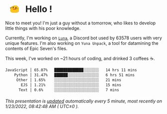 <h1>   <img src="./spoink.gif" style="vertical-align:middle;" width="30px">   Hello ! </h1>

Nice to meet you! I'm just a guy without a tomorrow, who likes to develop little things with his poor knowledge.

Currently, I'm working on <a href='https://github.com/Asgarrrr/Luna'>`Luna`</a>, a Discord bot used by 63578 users with very unique features. I'm also working on `Yuna Unpack`, a tool for datamining the contents of Epic Seven's files.

This week, I've worked on ~21 hours of coding, and drinked 3 coffees ☕.

```
JavaScript │ 65.07%   █████████████░░░░░░░   14 hrs 11 mins
    Python │ 31.47%   ██████░░░░░░░░░░░░░░   6 hrs 51 mins
     Other │ 1.65%    ░░░░░░░░░░░░░░░░░░░░   21 mins
       EJS │ 1.21%    ░░░░░░░░░░░░░░░░░░░░   15 mins
      Text │ 0.6%     ░░░░░░░░░░░░░░░░░░░░   7 mins
```

###### This presentation is [updated](https://github.com/Asgarrrr) automatically every 5 minute, most recently on 1/23/2022, 08:42:48 AM ( UTC±0 ).